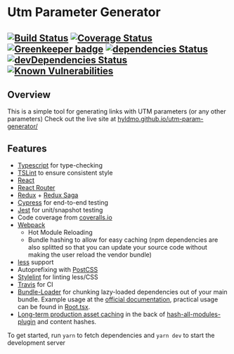# Utm Parameter Generator
[![Build Status](https://travis-ci.org/hyldmo/utm-param-generator.svg?branch=master)](https://travis-ci.org/hyldmo/utm-param-generator)
[![Coverage Status](https://coveralls.io/repos/github/hyldmo/utm-param-generator/badge.svg?branch=master)](https://coveralls.io/github/hyldmo/utm-param-generator?branch=master)
[![Greenkeeper badge](https://badges.greenkeeper.io/hyldmo/utm-param-generator.svg)](https://greenkeeper.io/)
[![dependencies Status](https://david-dm.org/hyldmo/utm-param-generator/status.svg)](https://david-dm.org/hyldmo/utm-param-generator)
[![devDependencies Status](https://david-dm.org/hyldmo/utm-param-generator/dev-status.svg)](https://david-dm.org/hyldmo/utm-param-generator?type=dev)
[![Known Vulnerabilities](https://snyk.io/test/github/hyldmo/utm-param-generator/badge.svg?targetFile=package.json)](https://snyk.io/test/github/hyldmo/utm-param-generator?targetFile=package.json)
----

## Overview ##
This is a simple tool for generating links with UTM parameters (or any other parameters)
Check out the live site at [hyldmo.github.io/utm-param-generator/](hyldmo.github.io/utm-param-generator/)

## Features ##
- [Typescript](http://www.typescriptlang.org/) for type-checking
- [TSLint](https://palantir.github.io/tslint/) to ensure consistent style
- [React](https://reactjs.org/)
- [React Router](https://reacttraining.com/react-router/)
- [Redux](https://redux.js.org/) + [Redux Saga](https://redux-saga.js.org/)
- [Cypress](https://www.cypress.io/) for end-to-end testing
- [Jest](https://facebook.github.io/jest/) for unit/snapshot testing
- Code coverage from [coveralls.io](https://coveralls.io/)
- [Webpack](https://webpack.js.org/)
  - Hot Module Reloading
  - Bundle hashing to allow for easy caching (npm dependencies are also splitted so that you can update your source code without making the user reload the vendor bundle)
- [less](http://lesscss.org/) support
- Autoprefixing with [PostCSS](http://postcss.org/)
- [Stylelint](https://stylelint.io/) for linting less/CSS
- [Travis](https://travis-ci.org/) for CI
- [Bundle-Loader](https://www.npmjs.com/package/bundle-loader) for chunking lazy-loaded dependencies out of your main bundle. Example usage at the [official documentation](https://webpack.js.org/loaders/bundle-loader/), practical usage can be found in [Root.tsx](src/components/App/Root.tsx#L26).
- [Long-term production asset caching](https://webpack.js.org/guides/caching/) in the back of [hash-all-modules-plugin](https://www.npmjs.com/package/hash-all-modules-plugin) and content hashes.

To get started, run `yarn` to fetch dependencies and `yarn dev` to start the development server
